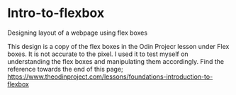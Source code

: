 # Intro-to-flexbox
Designing layout of a webpage using flex boxes

This design is a copy of the flex boxes in the Odin Projecr lesson under Flex boxes. It is not accurate to the pixel. I used it to test myself on understanding the flex boxes and manipulating them accordingly.
Find the reference towards the end of this page; https://www.theodinproject.com/lessons/foundations-introduction-to-flexbox
